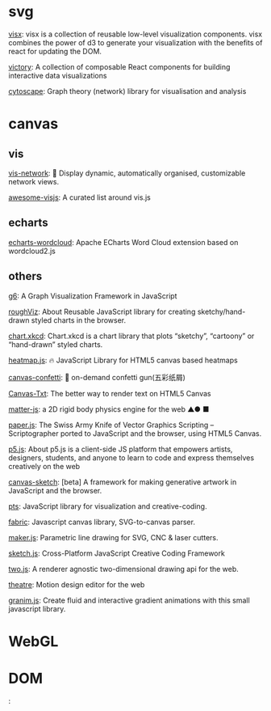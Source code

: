 # svg

[visx](https://github.com/airbnb/visx): visx is a collection of reusable low-level visualization components. visx combines the power of d3 to generate your visualization with the benefits of react for updating the DOM.

[victory](https://github.com/FormidableLabs/victory): A collection of composable React components for building interactive data visualizations

[cytoscape](https://github.com/cytoscape/cytoscape.js): Graph theory (network) library for visualisation and analysis

# canvas

## vis

[vis-network](https://github.com/visjs/vis-network): 💫 Display dynamic, automatically organised, customizable network views.

[awesome-visjs](https://github.com/visjs/awesome-visjs): A curated list around vis.js

## echarts

[echarts-wordcloud](https://github.com/ecomfe/echarts-wordcloud): Apache ECharts Word Cloud extension based on wordcloud2.js

## others

[g6](https://github.com/antvis/g6): A Graph Visualization Framework in JavaScript

[roughViz](https://github.com/jwilber/roughViz): About Reusable JavaScript library for creating sketchy/hand-drawn styled charts in the browser.

[chart.xkcd](https://github.com/timqian/chart.xkcd): Chart.xkcd is a chart library that plots “sketchy”, “cartoony” or “hand-drawn” styled charts.

[heatmap.js](https://github.com/pa7/heatmap.js): 🔥 JavaScript Library for HTML5 canvas based heatmaps

[canvas-confetti](https://github.com/catdad/canvas-confetti): 🎉 on-demand confetti gun(五彩纸屑)

[Canvas-Txt](https://github.com/geongeorge/Canvas-Txt): The better way to render text on HTML5 Canvas

[matter-js](https://github.com/liabru/matter-js): a 2D rigid body physics engine for the web ▲● ■

[paper.js](https://github.com/paperjs/paper.js): The Swiss Army Knife of Vector Graphics Scripting – Scriptographer ported to JavaScript and the browser, using HTML5 Canvas.

[p5.js](https://github.com/processing/p5.js): About
p5.js is a client-side JS platform that empowers artists, designers, students, and anyone to learn to code and express themselves creatively on the web

[canvas-sketch](https://github.com/mattdesl/canvas-sketch): [beta] A framework for making generative artwork in JavaScript and the browser.

[pts](https://github.com/williamngan/pts): JavaScript library for visualization and creative-coding.

[fabric](https://github.com/fabricjs/fabric.js): Javascript canvas library, SVG-to-canvas parser.

[maker.js](https://github.com/Microsoft/maker.js): Parametric line drawing for SVG, CNC & laser cutters.

[sketch.js](https://github.com/soulwire/sketch.js): Cross-Platform JavaScript Creative Coding Framework

[two.js](https://github.com/jonobr1/two.js): A renderer agnostic two-dimensional drawing api for the web.

[theatre](https://github.com/theatre-js/theatre): Motion design editor for the web

[granim.js](https://github.com/sarcadass/granim.js): Create fluid and interactive gradient animations with this small javascript library.

# WebGL

# DOM

[](https://github.com/evmar/webtreemap):
